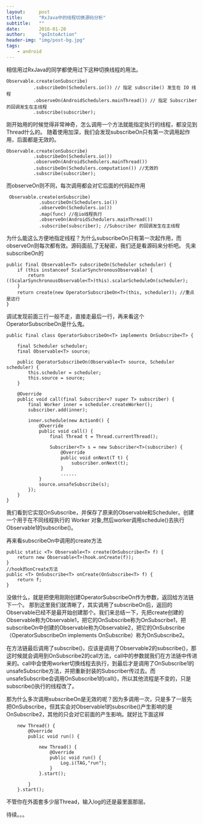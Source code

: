 ```yaml
---
layout:     post
title:      "RxJava中的线程切换源码分析"
subtitle:   ""
date:       2016-01-20
author:     "goIntoAction"
header-img: "img/post-bg.jpg"
tags:
    - android
---
```

相信用过RxJava的同学都使用过下这种切换线程的用法。

    Observable.create(onSubscribe)
              .subscribeOn(Schedulers.io()) // 指定 subscribe() 发生在 IO 线程
              .observeOn(AndroidSchedulers.mainThread()) // 指定 Subscriber 的回调发生在主线程
              .subscribe(subscriber);

刚开始用的时候觉得非常神奇，怎么调用一个方法就能指定执行的线程，都没见到Thread什么的。
随着使用加深，我们会发现subscribeOn只有第一次调用起作用，后面都是无效的。

    Observable.create(onSubscribe)
    		  .subscribeOn(Schedulers.io())
              .observeOn(AndroidSchedulers.mainThread())
              .subscribeOn(Schedulers.computation()) //无效的
              .subscribe(subscriber);

而observeOn则不同，每次调用都会对它后面的代码起作用

	 Observable.create(onSubscribe)
                .subscribeOn(Schedulers.io())
                .observeOn(Schedulers.io())
                .map(func) //在io线程执行
                .observeOn(AndroidSchedulers.mainThread())
                .subscribe(subscriber); //Subscriber 的回调发生在主线程

为什么能这么方便地指定线程？为什么subscribeOn只有第一次起作用，而observeOn则每次都有效。源码面前,了无秘密，我们还是看源码来分析吧。
先来subscribeOn的

	public final Observable<T> subscribeOn(Scheduler scheduler) {
        if (this instanceof ScalarSynchronousObservable) {
            return ((ScalarSynchronousObservable<T>)this).scalarScheduleOn(scheduler);
        }
        return create(new OperatorSubscribeOn<T>(this, scheduler)); //重点是这行
    }

调试发现前面三行一般不走，直接走最后一行，再来看这个OperatorSubscribeOn是什么鬼。

    public final class OperatorSubscribeOn<T> implements OnSubscribe<T> {

        final Scheduler scheduler;
        final Observable<T> source;

        public OperatorSubscribeOn(Observable<T> source, Scheduler scheduler) {
            this.scheduler = scheduler;
            this.source = source;
        }

        @Override
        public void call(final Subscriber<? super T> subscriber) {
            final Worker inner = scheduler.createWorker();
            subscriber.add(inner);

            inner.schedule(new Action0() {
                @Override
                public void call() {
                    final Thread t = Thread.currentThread();

                    Subscriber<T> s = new Subscriber<T>(subscriber) {
                        @Override
                        public void onNext(T t) {
                            subscriber.onNext(t);
                        }
						......
                }
                source.unsafeSubscribe(s);
            });
        }
    }

我们看到它实现OnSubscribe，并保存了原来的Observable和Scheduler。创建一个用于在不同线程执行的 Worker 对象,然后worker调用schedule()去执行Observable1的subscribe()。

再来看subscribeOn中调用的create方法

	public static <T> Observable<T> create(OnSubscribe<T> f) {
        return new Observable<T>(hook.onCreate(f));
    }
    //hook的onCreate方法
    public <T> OnSubscribe<T> onCreate(OnSubscribe<T> f) {
        return f;
    }

没做什么，就是把使用刚刚创建OperatorSubscribeOn作为参数，返回给方法链下一个。
那到这里我们就清晰了，其实调用了subscribeOn后，返回的Observable已经不是最开始创建那个。我们来总结一下，先把create创建的Observable称为Observable1，把它的OnSubscribe称为OnSubscribe1，把subscribeOn中创建的Observable称为Observable2，把它的OnSubscribe（OperatorSubscribeOn implements OnSubscribe）称为OnSubscribe2。

在方法链最后调用了subscribe()，应该是调用了Observable2的subscribe()，那这时候就会调用到OnSubscribe2的call方法，call中的参数就我们在方法链中传进来的。call中会使用worker切换线程去执行，到最后才是调用了OnSubscribe1的unsafeSubscribe方法，并把重新封装的Subscriber传过去。而unsafeSubscribe会调用OnSubscribe1的call()，所以其他流程是不变的，只是subscribe()执行的线程改了。

那为什么多次调用subscribeOn是无效的呢？因为多调用一次，只是多了一层先把OnSubscribe，但其实会对Observable1的subscribe()产生影响的是OnSubscribe2，其他的只会对它前面的产生影响。就好比下面这样

		new Thread() {
            @Override
            public void run() {

                new Thread() {
                    @Override
                    public void run() {
                        Log.i(TAG,"run");
                    }
                }.start();

            }
        }.start();

不管你在外面套多少层Thread，输入log的还是最里面那层。

待续。。。